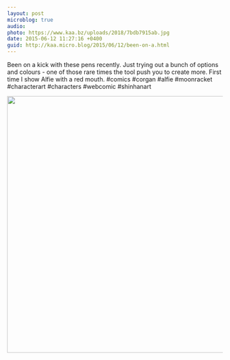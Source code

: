 ```yaml
---
layout: post
microblog: true
audio: 
photo: https://www.kaa.bz/uploads/2018/7bdb7915ab.jpg
date: 2015-06-12 11:27:16 +0400
guid: http://kaa.micro.blog/2015/06/12/been-on-a.html
---
```

Been on a kick with these pens recently. Just trying out a bunch of options and colours - one of those rare times the tool push you to create more. First time I show Alfie with a red mouth. #comics #corgan #alfie #moonracket #characterart #characters #webcomic #shinhanart

<img src="https://www.kaa.bz/uploads/2018/7bdb7915ab.jpg" width="600" height="600" />
